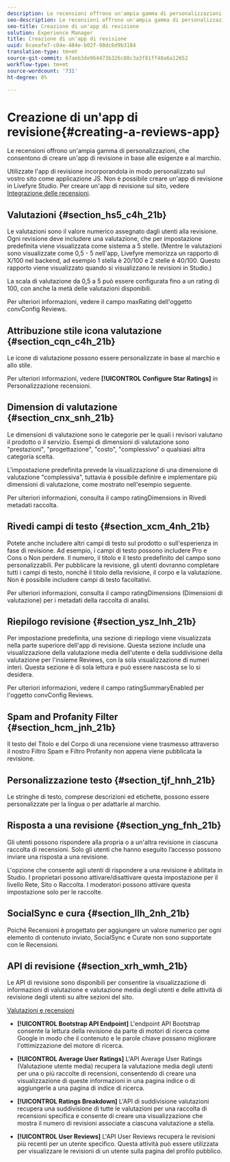 ```yaml
---
description: Le recensioni offrono un'ampia gamma di personalizzazioni, che consentono di creare un'app di revisione in base alle esigenze e al marchio.
seo-description: Le recensioni offrono un'ampia gamma di personalizzazioni, che consentono di creare un'app di revisione in base alle esigenze e al marchio.
seo-title: Creazione di un'app di revisione
solution: Experience Manager
title: Creazione di un'app di revisione
uuid: 6caeafe7-c04e-484e-b02f-98dc6d9b3184
translation-type: tm+mt
source-git-commit: 67aeb3de964473b326c88c3a3f81ff48a6a12652
workflow-type: tm+mt
source-wordcount: '731'
ht-degree: 0%

---
```



# Creazione di un&#39;app di revisione{#creating-a-reviews-app}

Le recensioni offrono un&#39;ampia gamma di personalizzazioni, che consentono di creare un&#39;app di revisione in base alle esigenze e al marchio.

Utilizzate l&#39;app di revisione incorporandola in modo personalizzato sul vostro sito come applicazione JS. Non è possibile creare un&#39;app di revisione in Livefyre Studio. Per creare un&#39;app di revisione sul sito, vedere [Integrazione delle recensioni](/help/implementation/c-app-integrations/c-reviews-integration.md).


## Valutazioni {#section_hs5_c4h_21b}

Le valutazioni sono il valore numerico assegnato dagli utenti alla revisione. Ogni revisione deve includere una valutazione, che per impostazione predefinita viene visualizzata come sistema a 5 stelle. (Mentre le valutazioni sono visualizzate come 0,5 - 5 nell&#39;app, Livefyre memorizza un rapporto di X/100 nel backend, ad esempio 1 stella è 20/100 e 2 stelle è 40/100. Questo rapporto viene visualizzato quando si visualizzano le revisioni in Studio.)

La scala di valutazione da 0,5 a 5 può essere configurata fino a un rating di 100, con anche la metà delle valutazioni disponibili.

Per ulteriori informazioni, vedere il campo maxRating dell&#39;oggetto convConfig Reviews.

## Attribuzione stile icona valutazione {#section_cqn_c4h_21b}

Le icone di valutazione possono essere personalizzate in base al marchio e allo stile.

Per ulteriori informazioni, vedere **[!UICONTROL Configure Star Ratings]** in Personalizzazione recensioni.

## Dimension di valutazione {#section_cnx_snh_21b}

Le dimensioni di valutazione sono le categorie per le quali i revisori valutano il prodotto o il servizio. Esempi di dimensioni di valutazione sono &quot;prestazioni&quot;, &quot;progettazione&quot;, &quot;costo&quot;, &quot;complessivo&quot; o qualsiasi altra categoria scelta.

L&#39;impostazione predefinita prevede la visualizzazione di una dimensione di valutazione &quot;complessiva&quot;, tuttavia è possibile definire e implementare più dimensioni di valutazione, come mostrato nell&#39;esempio seguente.

Per ulteriori informazioni, consulta il campo ratingDimensions in Rivedi metadati raccolta.

## Rivedi campi di testo {#section_xcm_4nh_21b}

Potete anche includere altri campi di testo sul prodotto o sull&#39;esperienza in fase di revisione. Ad esempio, i campi di testo possono includere Pro e Cons o Non perdere. Il numero, il titolo e il testo predefinito del campo sono personalizzabili. Per pubblicare la revisione, gli utenti dovranno completare tutti i campi di testo, nonché il titolo della revisione, il corpo e la valutazione. Non è possibile includere campi di testo facoltativi.

Per ulteriori informazioni, consulta il campo ratingDimensions (Dimensioni di valutazione) per i metadati della raccolta di analisi.

## Riepilogo revisione {#section_ysz_lnh_21b}

Per impostazione predefinita, una sezione di riepilogo viene visualizzata nella parte superiore dell&#39;app di revisione. Questa sezione include una visualizzazione della valutazione media dell&#39;utente e della suddivisione della valutazione per l&#39;insieme Reviews, con la sola visualizzazione di numeri interi. Questa sezione è di sola lettura e può essere nascosta se lo si desidera.

Per ulteriori informazioni, vedere il campo ratingSummaryEnabled per l&#39;oggetto convConfig Reviews.

## Spam and Profanity Filter {#section_hcm_jnh_21b}

Il testo del Titolo e del Corpo di una recensione viene trasmesso attraverso il nostro Filtro Spam e Filtro Profanity non appena viene pubblicata la revisione.

## Personalizzazione testo {#section_tjf_hnh_21b}

Le stringhe di testo, comprese descrizioni ed etichette, possono essere personalizzate per la lingua o per adattarle al marchio.

## Risposta a una revisione {#section_yng_fnh_21b}

Gli utenti possono rispondere alla propria o a un&#39;altra revisione in ciascuna raccolta di recensioni. Solo gli utenti che hanno eseguito l’accesso possono inviare una risposta a una revisione.

L&#39;opzione che consente agli utenti di rispondere a una revisione è abilitata in Studio. I proprietari possono attivare/disattivare questa impostazione per il livello Rete, Sito o Raccolta. I moderatori possono attivare questa impostazione solo per le raccolte.

## SocialSync e cura {#section_llh_2nh_21b}

Poiché Recensioni è progettato per aggiungere un valore numerico per ogni elemento di contenuto inviato, SocialSync e Curate non sono supportate con le Recensioni.

## API di revisione {#section_xrh_wmh_21b}

Le API di revisione sono disponibili per consentire la visualizzazione di informazioni di valutazione e valutazione media degli utenti e delle attività di revisione degli utenti su altre sezioni del sito.

[Valutazioni e recensioni](https://api.livefyre.com/docs/apis/by-category/ratings-and-reviews)

* **[!UICONTROL Bootstrap API Endpoint]** L&#39;endpoint API Bootstrap consente la lettura della revisione da parte di motori di ricerca come Google in modo che il contenuto e le parole chiave possano migliorare l&#39;ottimizzazione del motore di ricerca.

* **[!UICONTROL Average User Ratings]** L&#39;API Average User Ratings (Valutazione utente media) recupera la valutazione media degli utenti per una o più raccolte di recensioni, consentendo di creare una visualizzazione di queste informazioni in una pagina indice o di aggiungerle a una pagina di indice di ricerca.

* **[!UICONTROL Ratings Breakdown]** L&#39;API di suddivisione valutazioni recupera una suddivisione di tutte le valutazioni per una raccolta di recensioni specifica e consente di creare una visualizzazione che mostra il numero di revisioni associate a ciascuna valutazione a stella.

* **[!UICONTROL User Reviews]** L&#39;API User Reviews recupera le revisioni più recenti per un utente specifico. Questa attività può essere utilizzata per visualizzare le revisioni di un utente sulla pagina del profilo pubblico.
